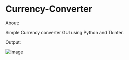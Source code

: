 # Currency-Converter
About:

Simple Currency converter GUI using Python and Tkinter.

Output:


![image](https://github.com/Anvitharr/Currency-Converter/assets/93992280/9549be8b-0d90-4693-aeed-146985ca623e)

